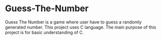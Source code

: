# Guess-The-Number
Guess The Number is a game where user have to guess a randomly generated number. This project uses C language. The main purpose of this project is for basic understanding of C.
